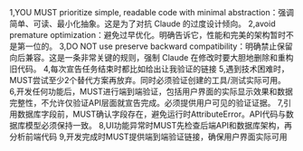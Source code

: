 1,YOU MUST prioritize simple, readable code with minimal abstraction：强调简单、可读、最小化抽象。这是为了对抗 Claude 的过度设计倾向。
2,avoid premature optimization：避免过早优化。明确告诉它，性能和完美的架构暂时不是第一位的。
3,DO NOT use preserve backward compatibility：明确禁止保留向后兼容。这是一条非常关键的规则，强制 Claude 在修改时要大胆地删除和重构旧代码。
4,每次宣告任务结束时都比如给出让我验证的链接
5,遇到技术困难时，MUST尝试至少2个替代方案再放弃。同时必须验证创建的工具/测试实际可用。
6,开发任何功能后，MUST进行端到端验证，包括用户界面的实际显示效果和数据完整性，不允许仅验证API层面就宣告完成。必须提供用户可见的验证证据。
7,引用数据库字段前，MUST确认字段存在，避免运行时AttributeError。API代码与数据库模型必须保持一致。
8,UI功能异常时MUST先检查后端API和数据库架构，再分析前端代码
9,开发完成时MUST提供端到端验证链接，确保用户界面实际可用